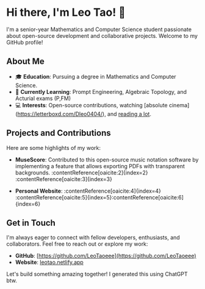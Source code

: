 # Hi there, I'm Leo Tao! 👋

I'm a senior-year Mathematics and Computer Science student passionate about open-source development and collaborative projects. Welcome to my GitHub profile!

## About Me

- 🎓 **Education**: Pursuing a degree in Mathematics and Computer Science.
- 🌱 **Currently Learning**: Prompt Engineering, Algebraic Topology, and Acturial exams (P,FM)
- 💻 **Interests**: Open-source contributions, watching [absolute cinema] (https://letterboxd.com/Dleo0404/), and [reading a lot](https://www.goodreads.com/user/show/178885863-leo-tao).

## Projects and Contributions

Here are some highlights of my work:

- **MuseScore**: Contributed to this open-source music notation software by implementing a feature that allows exporting PDFs with transparent backgrounds.  :contentReference[oaicite:2]{index=2}&#8203;:contentReference[oaicite:3]{index=3}

- **Personal Website**: :contentReference[oaicite:4]{index=4} :contentReference[oaicite:5]{index=5}&#8203;:contentReference[oaicite:6]{index=6}

## Get in Touch

I'm always eager to connect with fellow developers, enthusiasts, and collaborators. Feel free to reach out or explore my work:

- **GitHub**: [https://github.com/LeoTaoeee](https://github.com/LeoTaoeee)
- **Website**: [leotao.netlify.app](https://leotao.netlify.app/)

Let's build something amazing together! I generated this using ChatGPT btw. 
